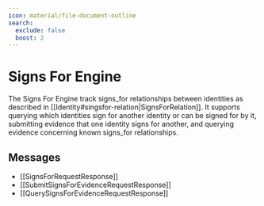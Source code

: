 ```yaml
---
icon: material/file-document-outline
search:
  exclude: false
  boost: 2
---
```


# Signs For Engine

The Signs For Engine track signs_for relationships between identities as
described in [[Identity#singsfor-relation|SignsForRelation]]. It
supports querying which identities sign for another identity or can be signed
for by it, submitting evidence that one identity signs for another, and querying
evidence concerning known signs_for relationships.

## Messages

- [[SignsForRequestResponse]]
- [[SubmitSignsForEvidenceRequestResponse]]
- [[QuerySignsForEvidenceRequestResponse]]
